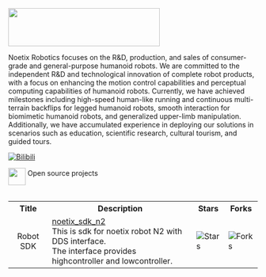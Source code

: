 <img src="https://github.com/NoetixTzy/origin_picture/blob/main/logo_black.png?raw=true" width="306" height="77" align="center">

Noetix Robotics focuses on the R&D, production, and sales of consumer-grade and general-purpose humanoid robots. We are committed to the independent R&D and technological innovation of complete robot products, with a focus on enhancing the motion control capabilities and perceptual computing capabilities of humanoid robots. Currently, we have achieved milestones including high-speed human-like running and continuous multi-terrain backflips for legged humanoid robots, smooth interaction for biomimetic humanoid robots, and generalized upper-limb manipulation. Additionally, we have accumulated experience in deploying our solutions in scenarios such as education, scientific research, cultural tourism, and guided tours.

<!-- [![Twitter](https://img.shields.io/badge/-Twitter-1ca0f1?style=flat&labelColor=1ca0f1&logo=twitter&logoColor=white)](https://twitter.com/UnitreeRobotics)
[![YouTube](https://img.shields.io/badge/YouTube-ff0000?style=flat&logo=youtube&logoColor=white)](https://www.youtube.com/channel/UCsMbp4V8oxzHCMdOUP-3oWw/featured)
[![Facebook](https://img.shields.io/badge/facebook-%231877F2?style=flat&labelColor=231877F2&logo=facebook&logoColor=white)](http://www.facebook.com/UnitreeRobotics)-->
[![Bilibili](https://img.shields.io/badge/-bilibili-ff69b4?style=flat&labelColor=ff69b4&logo=bilibili&logoColor=white)](https://space.bilibili.com/3546714680068378)
<!--[![Doc](https://img.shields.io/badge/Doc-FFA500?style=flat&logo=rss&logoColor=white)](https://support.unitree.com/main)
[![Email](https://img.shields.io/badge/-Email-c14438?style=flat&logo=Gmail&logoColor=white)](mailto:Laikago@unitree.cc)
<a href="https://github.com/unitreerobotics">
<img src="https://badges.strrl.dev/years/unitreerobotics?style=flat-square&logo=github">
</a>
<a href="https://github.com/unitreerobotics?tab=repositories">
<img src="https://badges.strrl.dev/repos/unitreerobotics?style=flat-square&logo=github">
</a> -->


<table><tbody>

<div>
    <img src="https://github.com/NoetixTzy/origin_picture/blob/main/open_source.svg" width="35" height="35" style="display:inline-block; vertical-align:top;">
    <span style="display:inline-block; vertical-align:middle;">Open source projects</span> 
</div>

<!-- <tr><td colspan="1" rowspan="4"> -->

<table class="table table-striped table-bordered table-vcenter"/>
    <tbody>
    <tr><th> Title </th> <th>Description</th> <th>Stars</th> <th>Forks</th></tr>
    <!-- <tr>
        <td align="center" ><span> noetix_sdk </span></td>
        <td>  Robot 3D models for different environments. Related xacro and urdf files <br> could be found <a href="https://github.com/unitreerobotics/unitree_ros/tree/master/robots"> here </a>. </td>
        <td><img alt="Stars" src="https://img.shields.io/github/stars/unitreerobotics/unitree_model?style=flat-square"/></td>
        <td><img alt="Forks" src="https://img.shields.io/github/forks/unitreerobotics/unitree_model?style=flat-square"/></td>
    </tr> -->
    <tr>
        <td colspan="1" rowspan="1" align="center" class="ai-notebooks-table-points ai-orange-link">
            <span> Robot SDK </span>
        </td>
        <td><a href="https://github.com/Noetix-Robotics/noetix_sdk_n2" target="_blank"> noetix_sdk_n2 </a> <br> This is sdk for noetix robot N2 with DDS interface. <br> The interface provides highcontroller and lowcontroller.</td>
        <td><img alt="Stars" src="https://img.shields.io/github/stars/Noetix-Robotics/noetix_sdk_n2?style=flat-square"/></td>
        <td><img alt="Forks" src="https://img.shields.io/github/forks/Noetix-Robotics/noetix_sdk_n2?style=flat-square"/></td>
    </tr>
    <!-- <tr>
        <td><a href="https://github.com/unitreerobotics/unitree_ros2" target="_blank"> unitree_ros2</a> <br> Develop Go2 and B2 robots in the ros2 environment. <br>The interface types provided are consistent with unitree_sdk2. </td>
        <td><img alt="Stars" src="https://img.shields.io/github/stars/unitreerobotics/unitree_ros2?style=flat-square"/></td>
        <td><img alt="Forks" src="https://img.shields.io/github/forks/unitreerobotics/unitree_ros2?style=flat-square"/></td>
    </tr> -->
    <!-- <tr>
        <td align="center" ><a href="https://github.com/unitreerobotics/unitree_mujoco"> unitree_mujoco </a></td>
        <td>  Use Mujoco as a simulator and has sim-to-real implementations, integrate with <br>
        terrain generator. Support C++/Python interface. </td>
        <td><img alt="Stars" src="https://img.shields.io/github/stars/unitreerobotics/unitree_mujoco?style=flat-square"/></td>
        <td><img alt="Forks" src="https://img.shields.io/github/forks/unitreerobotics/unitree_mujoco?style=flat-square"/></td>
    </tr> -->
    <!-- <tr> -->
        <!-- <td align="center" ><a href="https://github.com/unitreerobotics/unitree_rl_gym"> unitree_rl_gym </a></td> -->
        <!-- <td colspan="1" rowspan="2" align="center" class="ai-notebooks-table-points ai-orange-link">
            <a href="https://github.com/unitreerobotics" target="_blank"> unitree_rl </a>
        </td>
        <td><a href="https://github.com/unitreerobotics/unitree_rl_gym" target="_blank"> unitree_rl_gym</a> <br> An Issac simulation example for reinforcement learning, supports Go2, H1, G1. </td>
        <td><img alt="Stars" src="https://img.shields.io/github/stars/unitreerobotics/unitree_rl_gym?style=flat-square"/></td>
        <td><img alt="Forks" src="https://img.shields.io/github/forks/unitreerobotics/unitree_rl_gym?style=flat-square"/></td>
    </tr> -->
    <!-- <tr>
        <td><a href="https://github.com/unitreerobotics/unitree_rl_lab" target="_blank"> unitree_rl_lab</a> <br> Reinforcement learning implementation for Unitree robots, based on IsaacLab. </td>
        <td><img alt="Stars" src="https://img.shields.io/github/stars/unitreerobotics/unitree_rl_lab?style=flat-square"/></td>
        <td><img alt="Forks" src="https://img.shields.io/github/forks/unitreerobotics/unitree_rl_lab?style=flat-square"/></td>
    </tr>
    <tr>
        <td colspan="1" rowspan="4" align="center" class="ai-notebooks-table-points ai-orange-link">
            <a href="https://github.com/unitreerobotics" target="_blank"> Manipulation</a>
        </td>
        <td><a href="https://github.com/unitreerobotics/xr_teleoperate" target="_blank"> xr_teleoperate </a> <br> Use Apple Vision Pro to teleoperate Unitree G1, H1_2. </td>
        <td><img alt="Stars" src="https://img.shields.io/github/stars/unitreerobotics/xr_teleoperate?style=flat-square"/></td>
        <td><img alt="Forks" src="https://img.shields.io/github/forks/unitreerobotics/xr_teleoperate?style=flat-square"/></td>
    </tr>
    <tr>
        <td><a href="https://github.com/unitreerobotics/kinect_teleoperate" target="_blank"> kinect_teleoperate</a> <br> Use Azure Kinect DK camera to teleoperate Unitree H1. </td>
        <td><img alt="Stars" src="https://img.shields.io/github/stars/unitreerobotics/kinect_teleoperate?style=flat-square"/></td>
        <td><img alt="Forks" src="https://img.shields.io/github/forks/unitreerobotics/kinect_teleoperate?style=flat-square"/></td>
    </tr>
    <tr>
        <td><a href="https://github.com/unitreerobotics/unitree_IL_lerobot" target="_blank"> unitree_IL_lerobot</a> <br>  Use G1 dual-arm dexterous hands for data collect, train and test,<br>with modified LeRobot, an open-source training framework. </td>
        <td><img alt="Stars" src="https://img.shields.io/github/stars/unitreerobotics/unitree_IL_lerobot?style=flat-square"/></td>
        <td><img alt="Forks" src="https://img.shields.io/github/forks/unitreerobotics/unitree_IL_lerobot?style=flat-square"/></td>
    </tr>
    <tr>
        <td><a href="https://github.com/unitreerobotics/unitree_sim_isaaclab" target="_blank"> unitree_sim_isaaclab </a> <br> Built on Isaac Lab to simulate Unitree robots in various tasks, facilitating data collection, playback, generation, and model validation. </td>
        <td><img alt="Stars" src="https://img.shields.io/github/stars/unitreerobotics/unitree_sim_isaaclab?style=flat-square"/></td>
        <td><img alt="Forks" src="https://img.shields.io/github/forks/unitreerobotics/unitree_sim_isaaclab?style=flat-square"/></td>
    </tr>
    <tr>
        <td colspan="1" rowspan="3" align="center" class="ai-notebooks-table-points ai-orange-link">
            <a href="https://github.com/unitreerobotics" target="_blank"> Robot SDK</a>
        </td>
        <td><a href="https://github.com/unitreerobotics/unitree_legged_sdk" target="_blank"> unitree_legged_sdk </a> <br> An SDK package used to develop Aliengo, A1, Go1 and B1 robots in real environments. </td>
        <td><img alt="Stars" src="https://img.shields.io/github/stars/unitreerobotics/unitree_legged_sdk?style=flat-square"/></td>
        <td><img alt="Forks" src="https://img.shields.io/github/forks/unitreerobotics/unitree_legged_sdk?style=flat-square"/></td>
    </tr>
    <tr>
        <td><a href="https://github.com/unitreerobotics/unitree_sdk2" target="_blank"> unitree_sdk2</a> <br> An SDK package used to develop Go2, B2, H1, G1 robots in real environments. </td>
        <td><img alt="Stars" src="https://img.shields.io/github/stars/unitreerobotics/unitree_sdk2?style=flat-square"/></td>
        <td><img alt="Forks" src="https://img.shields.io/github/forks/unitreerobotics/unitree_sdk2?style=flat-square"/></td>
    </tr>
    <tr>
        <td><a href="https://github.com/unitreerobotics/unitree_sdk2_python" target="_blank"> unitree_sdk2_python</a> <br> Python interface for unitree_sdk2. </td>
        <td><img alt="Stars" src="https://img.shields.io/github/stars/unitreerobotics/unitree_sdk2_python?style=flat-square"/></td>
        <td><img alt="Forks" src="https://img.shields.io/github/forks/unitreerobotics/unitree_sdk2_python?style=flat-square"/></td>
    </tr> -->
    <!-- <tr>
        <td align="center" ><a href="https://github.com/unitreerobotics/unitree_guide"> unitree_guide </a></td>
        <td>  An instance control algorithm by book <br>"Quadruped Robot Control Algorithm--Modeling, Control and Practice" <br>published by Unitree. It demonstrates the robot joint motor control <br>method, simple foot movements, and force control algorithm. <br>Both simulation and real robot development environments supports. </td>
        <td><img alt="Stars" src="https://img.shields.io/github/stars/unitreerobotics/unitree_guide?style=flat-square"/></td>
        <td><img alt="Forks" src="https://img.shields.io/github/forks/unitreerobotics/unitree_guide?style=flat-square"/></td>
    </tr>
    <tr>
        <td align="center" ><a href="https://github.com/unitreerobotics/point_lio_unilidar"> point_lio_unilidar </a></td>
        <td>  This repository adapts the state-of-the-art lidar inertial odometry <br>algorithm, Point-LIO, for use Unitree 4D Lidar L1. <br>It can complete SLAM using only its piontcloud and built-in IMU. </td>
        <td><img alt="Stars" src="https://img.shields.io/github/stars/unitreerobotics/point_lio_unilidar?style=flat-square"/></td>
        <td><img alt="Forks" src="https://img.shields.io/github/forks/unitreerobotics/point_lio_unilidar?style=flat-square"/></td>
    </tr> -->
    </tbody>
</table>



